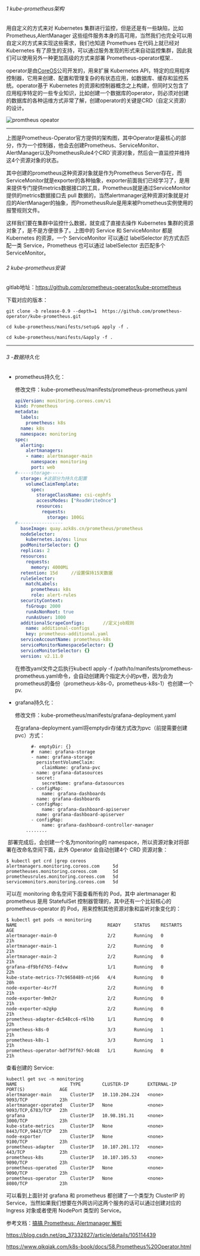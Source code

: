 ###### 1     kube-prometheus架构        

   用自定义的方式来对 Kubernetes 集群进行监控，但是还是有一些缺陷，比如 Prometheus,AlertManager 这些组件服务本身的高可用，当然我们也完全可以用自定义的方式来实现这些需求，我们也知道 Promethues 在代码上就已经对 Kubernetes 有了原生的支持，可以通过服务发现的形式来自动监控集群，因此我们可以使用另外一种更加高级的方式来部署 Prometheus-operator框架..

   operator是由[CoreOS](https://coreos.com/)公司开发的，用来扩展 Kubernetes API，特定的应用程序控制器，它用来创建、配置和管理复杂的有状态应用，如数据库、缓存和监控系统。operator基于 Kubernetes 的资源和控制器概念之上构建，但同时又包含了应用程序特定的一些专业知识，比如创建一个数据库的operator，则必须对创建的数据库的各种运维方式非常了解，创建operator的关键是CRD（自定义资源）的设计。

![promtheus opeator](https://www.qikqiak.com/k8s-book/docs/images/prometheus-operator.png)

------

上图是Prometheus-Operator官方提供的架构图，其中Operator是最核心的部分，作为一个控制器，他会去创建Prometheus、ServiceMonitor、AlertManager以及PrometheusRule4个CRD`资源对象，然后会一直监控并维持这4个资源对象的状态。

其中创建的prometheus这种资源对象就是作为Prometheus Server存在，而ServiceMonitor就是exporter的各种抽象，exporter前面我们已经学习了，是用来提供专门提供metrics数据接口的工具，Prometheus就是通过ServiceMonitor提供的metrics数据接口去 pull 数据的，当然alertmanager这种资源对象就是对应的AlertManager的抽象，而PrometheusRule是用来被Prometheus实例使用的报警规则文件。

这样我们要在集群中监控什么数据，就变成了直接去操作 Kubernetes 集群的资源对象了，是不是方便很多了。上图中的 Service 和 ServiceMonitor 都是 Kubernetes 的资源，一个 ServiceMonitor 可以通过 labelSelector 的方式去匹配一类 Service，Prometheus 也可以通过 labelSelector 去匹配多个ServiceMonitor。

###### 2 kube-prometheus安装

gitlab地址：https://github.com/prometheus-operator/kube-prometheus

下载对应的版本：

```shell
git clone -b release-0.9 --depth=1  https://github.com/prometheus-operator/kube-prometheus.git

cd kube-prometheus/manifests/setup& apply -f .

cd kube-prometheus/manifests/&apply -f . 
```

------

###### 3 -数据持久化

- prometheus持久化： 

  修改文件：kube-prometheus/manifests/prometheus-prometheus.yaml

  ```yaml
  apiVersion: monitoring.coreos.com/v1
  kind: Prometheus
  metadata:
    labels:
      prometheus: k8s
    name: k8s
    namespace: monitoring
  spec:
    alerting:
      alertmanagers:
      - name: alertmanager-main
        namespace: monitoring
        port: web
  #-----storage-----
    storage: #这部分为持久化配置
      volumeClaimTemplate:
        spec:
          storageClassName: csi-cephfs
          accessModes: ["ReadWriteOnce"]
          resources:
            requests:
              storage: 100Gi
  #-----------------
    baseImage: quay.azk8s.cn/prometheus/prometheus
    nodeSelector:
      kubernetes.io/os: linux
    podMonitorSelector: {}
    replicas: 2
    resources:
      requests:
        memory: 4000Mi
    retention: 15d     //设置保持15天数据
    ruleSelector:
      matchLabels:
        prometheus: k8s
        role: alert-rules
    securityContext:
      fsGroup: 2000
      runAsNonRoot: true
      runAsUser: 1000
    additionalScrapeConfigs:       //定义job规则
      name: additional-configs
      key: prometheus-additional.yaml  
    serviceAccountName: prometheus-k8s
    serviceMonitorNamespaceSelector: {}
    serviceMonitorSelector: {}
    version: v2.11.0
  
  ```

  在修改yaml文件之后执行kubectl apply -f /path/to/manifests/prometheus-prometheus.yaml命令，会自动创建两个指定大小的pv卷，因为会为prometheus的备份（prometheus-k8s-0，prometheus-k8s-1）也创建一个pv.

- grafana持久化：

  修改文件：kube-prometheus/manifests/grafana-deployment.yaml

  在grafana-deployment.yaml将emptydir存储方式改为pvc（前提需要创建pvc）方式：

  ```
        #- emptyDir: {}
        #  name: grafana-storage
        - name: grafana-storage
          persistentVolumeClaim:
            claimName: grafana-pvc
        - name: grafana-datasources
          secret:
            secretName: grafana-datasources
        - configMap:
            name: grafana-dashboards
          name: grafana-dashboards
        - configMap:
            name: grafana-dashboard-apiserver
          name: grafana-dashboard-apiserver
        - configMap:
            name: grafana-dashboard-controller-manager
      ........
  
  ```

​    部署完成后，会创建一个名为monitoring的 namespace，所以资源对象对将部署在改命名空间下面，此外 Operator 会自动创建4个 CRD 资源对象：

```
$ kubectl get crd |grep coreos
alertmanagers.monitoring.coreos.com     5d
prometheuses.monitoring.coreos.com      5d
prometheusrules.monitoring.coreos.com   5d
servicemonitors.monitoring.coreos.com   5d
```

可以在 monitoring 命名空间下面查看所有的 Pod，其中 alertmanager 和 prometheus 是用 StatefulSet 控制器管理的，其中还有一个比较核心的 prometheus-operator 的 Pod，用来控制其他资源对象和监听对象变化的：

```
$ kubectl get pods -n monitoring
NAME                                  READY     STATUS    RESTARTS   AGE
alertmanager-main-0                   2/2       Running   0          21h
alertmanager-main-1                   2/2       Running   0          21h
alertmanager-main-2                   2/2       Running   0          21h
grafana-df9bfd765-f4dvw               1/1       Running   0          22h
kube-state-metrics-77c9658489-ntj66   4/4       Running   0          20h
node-exporter-4sr7f                   2/2       Running   0          21h
node-exporter-9mh2r                   2/2       Running   0          21h
node-exporter-m2gkp                   2/2       Running   0          21h
prometheus-adapter-dc548cc6-r6lhb     1/1       Running   0          22h
prometheus-k8s-0                      3/3       Running   1          21h
prometheus-k8s-1                      3/3       Running   1          21h
prometheus-operator-bdf79ff67-9dc48   1/1       Running   0          21h
```

查看创建的 Service:

```
kubectl get svc -n monitoring
NAME                    TYPE        CLUSTER-IP       EXTERNAL-IP   PORT(S)             AGE
alertmanager-main       ClusterIP   10.110.204.224   <none>        9093/TCP            23h
alertmanager-operated   ClusterIP   None             <none>        9093/TCP,6783/TCP   23h
grafana                 ClusterIP   10.98.191.31     <none>        3000/TCP            23h
kube-state-metrics      ClusterIP   None             <none>        8443/TCP,9443/TCP   23h
node-exporter           ClusterIP   None             <none>        9100/TCP            23h
prometheus-adapter      ClusterIP   10.107.201.172   <none>        443/TCP             23h
prometheus-k8s          ClusterIP   10.107.105.53    <none>        9090/TCP            23h
prometheus-operated     ClusterIP   None             <none>        9090/TCP            23h
prometheus-operator     ClusterIP   None             <none>        8080/TCP            23h
```

可以看到上面针对 grafana 和 prometheus 都创建了一个类型为 ClusterIP 的 Service，当然如果我们想要在外网访问这两个服务的话可以通过创建对应的 Ingress 对象或者使用 NodePort 类型的 Service。





参考文档：[搞搞 Prometheus: Alertmanager 解析](https://zhuanlan.zhihu.com/p/63270049?utm_source=wechat_session)

https://blog.csdn.net/qq_37332827/article/details/105114439

https://www.qikqiak.com/k8s-book/docs/58.Prometheus%20Operator.html